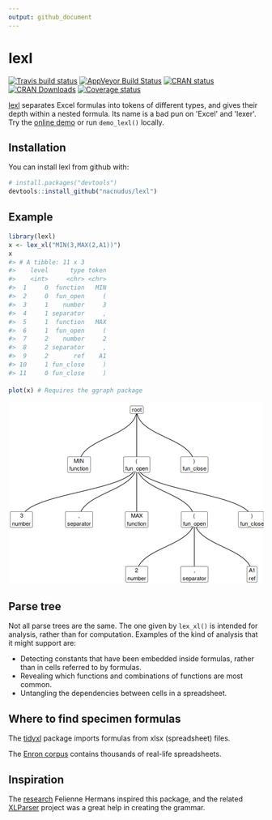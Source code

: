 ```yaml
---
output: github_document
---
```


<!-- README.md is generated from README.Rmd. Please edit that file -->


# lexl

[![Travis build status](https://travis-ci.org/nacnudus/lexl.svg?branch=master)](https://travis-ci.org/nacnudus/lexl)
[![AppVeyor Build Status](https://ci.appveyor.com/api/projects/status/github/nacnudus/lexl?branch=master&svg=true)](https://ci.appveyor.com/project/nacnudus/lexl)
[![CRAN status](http://www.r-pkg.org/badges/version/lexl)](https://cran.r-project.org/package=lexl)
[![CRAN Downloads](https://cranlogs.r-pkg.org/badges/lexl)](https://www.r-pkg.org/pkg/lexl)
[![Coverage status](https://codecov.io/gh/nacnudus/lexl/branch/master/graph/badge.svg)](https://codecov.io/github/nacnudus/lexl?branch=master)

[lexl](https://github.com/nacnudus/lexl) separates Excel formulas into tokens of
different types, and gives their depth within a nested formula.  Its name is a
bad pun on 'Excel' and 'lexer'.  Try the [online
demo](https://duncan-garmonsway.shinyapps.io/lexl/) or run `demo_lexl()`
locally.

## Installation

You can install lexl from github with:


```r
# install.packages("devtools")
devtools::install_github("nacnudus/lexl")
```

## Example


```r
library(lexl)
x <- lex_xl("MIN(3,MAX(2,A1))")
x
#> # A tibble: 11 x 3
#>    level      type token
#>    <int>     <chr> <chr>
#>  1     0  function   MIN
#>  2     0  fun_open     (
#>  3     1    number     3
#>  4     1 separator     ,
#>  5     1  function   MAX
#>  6     1  fun_open     (
#>  7     2    number     2
#>  8     2 separator     ,
#>  9     2       ref    A1
#> 10     1 fun_close     )
#> 11     0 fun_close     )

plot(x) # Requires the ggraph package
```

![plot of chunk unnamed-chunk-1](man/figures/README-unnamed-chunk-1-1.png)

## Parse tree

Not all parse trees are the same.  The one given by `lex_xl()` is intended for
analysis, rather than for computation.  Examples of the kind of analysis that it
might support are:

* Detecting constants that have been embedded inside formulas, rather than in
  cells referred to by formulas.
* Revealing which functions and combinations of functions are most common.
* Untangling the dependencies between cells in a spreadsheet.

## Where to find specimen formulas

The [tidyxl](https://nacnudus.github.io/tidyxl) package imports formulas from
xlsx (spreadsheet) files.

The [Enron
corpus](https://figshare.com/articles/Enron_Spreadsheets_and_Emails/1221767)
contains thousands of real-life spreadsheets.

## Inspiration

The
[research](https://drive.google.com/file/d/0B79P2Uym3JjvMjlaWWtnTWRLQmc/view?usp=sharing)
Felienne Hermans inspired this package, and the related
[XLParser](https://github.com/spreadsheetlab/XLParser) project was a great help
in creating the grammar.
